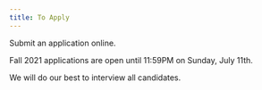 ```yaml
---
title: To Apply
---
```

Submit an application online.

Fall 2021 applications are open until 11:59PM on Sunday, July 11th.

We will do our best to interview all candidates.
